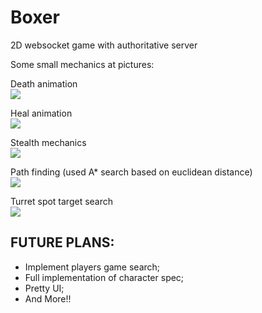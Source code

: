 # Boxer
2D websocket game with authoritative server

Some small mechanics at pictures:

Death animation <br>
![](https://media.giphy.com/media/26gseP6BwnyNcZf0c/giphy.gif)

Heal animation <br>
![](https://media.giphy.com/media/l3q2xRBfPE3Dc0zAs/source.gif)

Stealth mechanics <br>
![](https://media.giphy.com/media/26xBNnfvy0zqKmhJC/source.gif)

Path finding (used A* search based on euclidean distance) <br>
![](https://media.giphy.com/media/l3q2LhZTFlOFiwbZe/source.gif)

Turret spot target search <br>
![](https://media.giphy.com/media/l0IxYZxQXjxCvabWE/source.gif)


## FUTURE PLANS:
- Implement players game search;
- Full implementation of character spec;
- Pretty UI;
- And More!!
